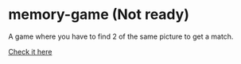 # memory-game (Not ready)
 A game where you have to find 2 of the same picture to get a match.

  [Check it here](https://vittokm.github.io/memory-game/)
